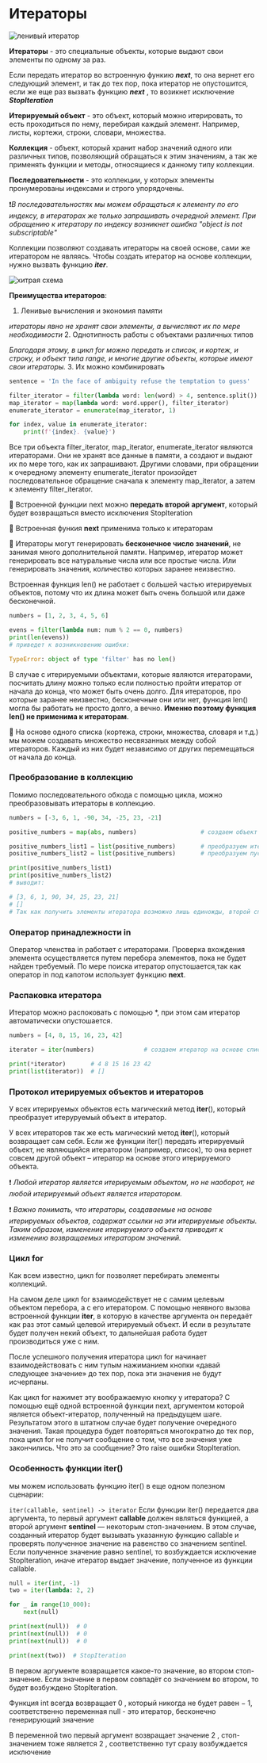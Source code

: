 # Итераторы

![ленивый итератор](https://ucarecdn.com/95be1941-7bec-4b6a-a40d-5dc0f258fbc6/)

**Итераторы** - это специальные объекты, которые выдают свои элементы по одному за раз.

Если передать итератор во встроенную функию ***next***, то она вернет его следующий элемент, и так до тех пор, пока итератор не опустошится, если же еще раз вызвать функцию ***next*** , то возикнет исключение ***StopIteration***

**Итерируемый объект** - это объект, который можно итерировать, то есть проходиться по нему, перебирая каждый элемент.
Например, листы, кортежи, строки, словари, множества.

**Коллекция**  - объект, который хранит набор значений одного или различных типов, позволяющий обращаться к этим значениям, а так же применять функции и методы, относящиеся к данному типу коллекции.

**Последовательности**  - это коллекции, у которых элементы пронумерованы индексами и строго упорядочены.

❗️*В последовательностях мы можем обращаться к элементу по его индексу, в итераторах же только запрашивать очередной элемент. При обращению к итератору по индексу возникнет ошибка "object is not subscriptable"*

Коллекции позволяют создавать итераторы на своей основе, сами же итератором не являясь. Чтобы создать итератор на основе коллекции, нужно вызвать функцию ***iter***.

![хитрая схема](https://ucarecdn.com/0f16a2ed-5242-418f-8129-26d234918e49/)

**Преимущества итераторов**:

1. Ленивые вычисления и экономия памяти

*итераторы явно не хранят свои элементы, а вычисляют их по мере необходимости*
2. Однотипность работы с объектами различных типов

*Благодаря этому, в цикл for можно передать и список, и кортеж, и строку, и объект типа range, и многие другие объекты, которые имеют свои итераторы.*
3. Их можно комбинировать
```python
sentence = 'In the face of ambiguity refuse the temptation to guess'

filter_iterator = filter(lambda word: len(word) > 4, sentence.split())   # фильтруем
map_iterator = map(lambda word: word.upper(), filter_iterator)           # преобразовываем
enumerate_iterator = enumerate(map_iterator, 1)                          # нумеруем

for index, value in enumerate_iterator:                                  # выводим
    print(f'{index}. {value}')
```

Все три объекта filter_iterator, map_iterator, enumerate_iterator являются итераторами. Они не хранят все данные в памяти, а создают и выдают их по мере того, как их запрашивают. Другими словами, при обращении к очередному элементу enumerate_iterator произойдет последовательное обращение сначала к элементу map_iterator, а затем к элементу filter_iterator.

🔑 Встроенной функции next можно **передать второй** **аргумент**, который будет возвращаться вместо исключения StopIteration

🔑 Встроенная функия **next** применима только к итераторам 

🔑 Итераторы могут генерировать **бесконечное число значений**, не занимая много дополнительной памяти. Например, итератор может генерировать все натуральные числа или все простые числа. Или генерировать значения, количество которых заранее неизвестно.

Встроенная функция len() не работает с большей частью итерируемых объектов, потому что их длина может быть очень большой или даже бесконечной.

```python
numbers = [1, 2, 3, 4, 5, 6]

evens = filter(lambda num: num % 2 == 0, numbers)
print(len(evens))
# приведет к возникновению ошибки:

TypeError: object of type 'filter' has no len()
```
В случае с итерируемыми объектами, которые являются итераторами, посчитать длину можно только если полностью пройти итератор от начала до конца, что может быть очень долго. Для итераторов, про которые заранее неизвестно, бесконечные они или нет, функция len() могла бы работать не просто долго, а вечно. **Именно поэтому функция len() не применима к итераторам**.

🔑 На основе одного списка (кортежа, строки, множества, словаря и т.д.) мы можем создавать множество несвязанных между собой итераторов. Каждый из них будет независимо от других перемещаться от начала до конца.

### Преобразование в коллекцию

Помимо последовательного обхода с помощью цикла, можно преобразовывать итераторы в коллекцию.
```python
numbers = [-3, 6, 1, -90, 34, -25, 23, -21]

positive_numbers = map(abs, numbers)                  # создаем объект итератора

positive_numbers_list1 = list(positive_numbers)       # преобразуем итератор в список
positive_numbers_list2 = list(positive_numbers)       # преобразуем пустой итератор в список

print(positive_numbers_list1)
print(positive_numbers_list2)
# выводит:

# [3, 6, 1, 90, 34, 25, 23, 21]
# []
# Так как получить элементы итератора возможно лишь единожды, второй список оказывается пустым.
```

### Оператор принадлежности in

Оператор членства in работает с итераторами. Проверка вхождения элемента осуществляется путем перебора элементов, пока не будет найден требуемый.
По мере поиска итератор опустошается,так как оператор in под капотом использует функцию **next**.


### Распаковка итератора

Итератор можно распоковать с помощью *, при этом сам итератор автоматически опустошается.


```python
numbers = [4, 8, 15, 16, 23, 42]

iterator = iter(numbers)              # создаем итератор на основе списка

print(*iterator)       # 4 8 15 16 23 42
print(list(iterator))  # []
```

### Протокол итерируемых объектов и итераторов

У всех итерируемых объектов есть магический метод __iter__(), который преобразует итеруруемый объект в итератор.

У всех итераторов так же есть магический метод __iter__(), который возвращает сам себя. 
Если же функции iter() передать итерируемый объект, не являющийся итератором (например, список), то она вернет совсем другой объект – итератор на основе этого итерируемого объекта.

❗ _Любой итератор является итерируемым объектом, но не наоборот, не любой итерируемый объект является итератором._

❗ _Важно понимать, что итераторы, создаваемые на основе итерируемых объектов, содержат ссылки на эти итерируемые объекты. Таким образом, изменение итерируемого объекта приводит к изменению возвращаемых итератором значений._
### Цикл for

Как всем известно, цикл for позволяет перебирать элементы коллекций.

На самом деле цикл for взаимодействует не с самим целевым объектом перебора, а с его итератором.
С помощью неявного вызова встроенной функции **iter**, в которую в качестве аргумента он передаёт как раз этот самый целевой итерируемый объект. И если в результате будет получен некий объект, то дальнейшая работа будет производиться уже с ним. 

После успешного получения итератора цикл for начинает взаимодействовать с ним тупым нажиманием кнопки «давай следующее значение» до тех пор, пока эти значения не будут исчерпаны.

Как цикл for нажимет эту воображаемую кнопку у итератора? С помощью ещё одной встроенной функции next, аргументом которой является объект-итератор, полученный на предыдущем шаге. Результатом этого в штатном случае будет получение очередного значения. Такая процедура будет повторяться многократно до тех пор, пока цикл for не получит сообщение о том, что все значения уже закончились. Что это за сообщение? Это raise ошибки StopIteration.


### Особенность функции iter()

мы можем использовать функцию iter() в еще одном полезном сценарии:

`iter(callable, sentinel) -> iterator`
Если функции iter() передается два аргумента, то первый аргумент **callable** должен являться функцией, а второй аргумент **sentinel** — некоторым стоп-значением. В этом случае, созданный итератор будет вызывать указанную функцию callable и проверять полученное значение на равенство со значением sentinel. Если полученное значение равно sentinel, то возбуждается исключение StopIteration, иначе итератор выдает значение, полученное из функции callable.

```python
null = iter(int, -1)
two = iter(lambda: 2, 2)

for _ in range(10_000):
    next(null)

print(next(null))  # 0
print(next(null))  # 0
print(next(null))  # 0

print(next(two))  # StopIteration
```

В первом аргументе возвращается какое-то значение, во втором стоп-значение. Если значение в первом совпадёт со значением во втором, то будет возбуждено StopIteration.

Функция int всегда возвращает 0 , который никогда не будет равен − 1, соответственно переменная null - это итератор, бесконечно генерирующий значение 


В переменной two первый аргумент возвращает значение 2 , стоп-значением тоже является 2 , соответственно тут сразу возбуждается исключение